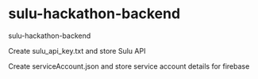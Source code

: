 # sulu-hackathon-backend
sulu-hackathon-backend

Create sulu_api_key.txt and store Sulu API

Create serviceAccount.json and store service account details for firebase
